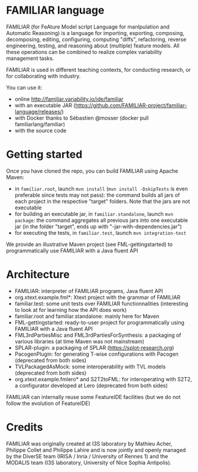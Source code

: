 FAMILIAR language
=================

FAMILIAR (for FeAture Model scrIpt Language for manIpulation and Automatic Reasoning) is a language for importing, exporting, composing, decomposing, editing, configuring, computing "diffs", refactoring, reverse engineering, testing, and reasoning about (multiple) feature models. All these operations can be combined to realize complex variability management tasks.

FAMILIAR is used in different teaching contexts, for conducting research, or for collaborating with industry. 

You can use it:
 * online http://familiar.variability.io/ide/familiar
 * with an executable JAR (https://github.com/FAMILIAR-project/familiar-language/releases/) 
 * with Docker thanks to Sébastien @mosser (docker pull familiarlang/familiar) 
 * with the source code 

# Getting started 

Once you have cloned the repo, you can build FAMILIAR using Apache Maven:  
 * in ``familiar.root``, launch ```mvn install``` (```mvn install -DskipTests``` is even preferable since tests may not pass): the command builds all jars of each project in the respective "target" folders. Note that the jars are not executable
 * for building an executable jar, in ``familiar.standalone``, launch ```mvn package```: the command aggregates all previous jars into one executable jar (in the folder "target", ends up with "-jar-with-dependencies.jar")
 * for executing the tests, in ``familiar.test``, launch ```mvn integration-test``` 
 
We provide an illustrative Maven project (see FML-gettingstarted) to programmatically use FAMILIAR with a Java fluent API

# Architecture 

 * FAMILIAR: interpreter of FAMILIAR programs, Java fluent API
 * org.xtext.example.fml*: Xtext project with the grammar of FAMILIAR 
 * familiar.test: some unit tests over FAMILIAR functionnalities (interesting to look at for learning how the API does work) 
 * familiar.root and familiar.standalone: mainly here for Maven 
 * FML-gettingstarted: ready-to-user project for programmatically using FAMILIAR with a Java fluent API
 * FML3rdPartiesMisc and FML3rdPartiesForSynthesis: a packaging of various libraries (at time Maven was not mainstream) 
 * SPLAR-plugin: a packaging of SPLAR (https://splot-research.org) 
 * PacogenPlugin: for generating T-wise configurations with Pacogen (deprecated from both sides)
 * TVLPackagedAsMock: some interoperability with TVL models (deprecated from both sides)
 * org.xtext.example.fmlero* and S2T2toFML: for interoperating with S2T2, a configurator developed at Lero (deprecated from both sides) 

FAMILIAR can internally reuse some FeatureIDE facilities (but we do not follow the evolution of FeatureIDE) 


# Credits 

FAMILIAR was originally created at I3S laboratory by Mathieu Acher, Philippe Collet and Philippe Lahire and is now jointly and openly managed by the DiverSE team (IRISA / Inria / University of Rennes 1) and the MODALIS team (I3S laboratory, University of Nice Sophia Antipolis). 
